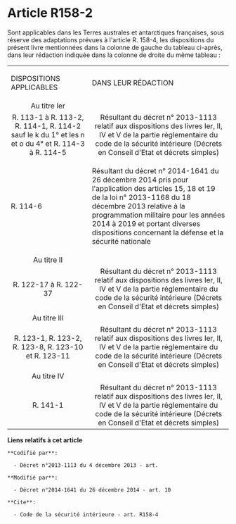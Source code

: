 # Article R158-2

Sont applicables dans les Terres australes et antarctiques françaises, sous réserve des adaptations prévues à l'article R.
158-4, les dispositions du présent livre mentionnées dans la colonne de gauche du tableau ci-après, dans leur rédaction
indiquée dans la colonne de droite du même tableau : 

<table>
    <tbody>
      <tr>
        <td>

DISPOSITIONS APPLICABLES 

</td>
        <td>

DANS LEUR RÉDACTION 

</td>
      </tr>
      <tr>
        <td align="center">Au titre Ier 

</td>
        <td align="center">

</td>
      </tr>
      <tr>
        <td align="center">R. 113-1 à R. 113-2, R. 114-1, R. 114-2 sauf le k du 1° et les n et o du 4° et R. 114-3 à R.
114-5 

</td>
        <td align="center">Résultant du décret n° 2013-1113 relatif aux dispositions des livres Ier, II, IV et V de la partie
réglementaire du code de la sécurité intérieure (Décrets en Conseil d'Etat et décrets simples) 

</td>
      </tr>
      <tr>
        <td>

R. 114-6

</td>
        <td>

Résultant du décret n° 2014-1641 du 26 décembre 2014 pris pour l'application des articles 15, 18 et 19 de la loi n° 2013-1168
du 18 décembre 2013 relative à la programmation militaire pour les années 2014 à 2019 et portant diverses dispositions
concernant la défense et la sécurité nationale 

</td>
      </tr>
      <tr>
        <td align="center">Au titre II 

</td>
        <td align="center">

</td>
      </tr>
      <tr>
        <td align="center">R. 122-17 à R. 122-37 

</td>
        <td align="center">Résultant du décret n° 2013-1113 relatif aux dispositions des livres Ier, II, IV et V de la partie
réglementaire du code de la sécurité intérieure (Décrets en Conseil d'Etat et décrets simples) 

</td>
      </tr>
      <tr>
        <td align="center">Au titre III 

</td>
        <td align="center">

</td>
      </tr>
      <tr>
        <td align="center">R. 123-1, R. 123-2, R. 123-8, R. 123-10 et R. 123-11 

</td>
        <td align="center">Résultant du décret n° 2013-1113 relatif aux dispositions des livres Ier, II, IV et V de la partie
réglementaire du code de la sécurité intérieure (Décrets en Conseil d'Etat et décrets simples) 

</td>
      </tr>
      <tr>
        <td align="center">Au titre IV 

</td>
        <td align="center">

</td>
      </tr>
      <tr>
        <td align="center">R. 141-1 

</td>
        <td align="center">Résultant du décret n° 2013-1113 relatif aux dispositions des livres Ier, II, IV et V de la partie
réglementaire du code de la sécurité intérieure (Décrets en Conseil d'Etat et décrets simples)

</td>
      </tr>
    </tbody>
  </table>

**Liens relatifs à cet article**

	**Codifié par**:

	  - Décret n°2013-1113 du 4 décembre 2013 - art.

	**Modifié par**:

	  - Décret n°2014-1641 du 26 décembre 2014 - art. 10

	**Cite**:

	  - Code de la sécurité intérieure - art. R158-4
